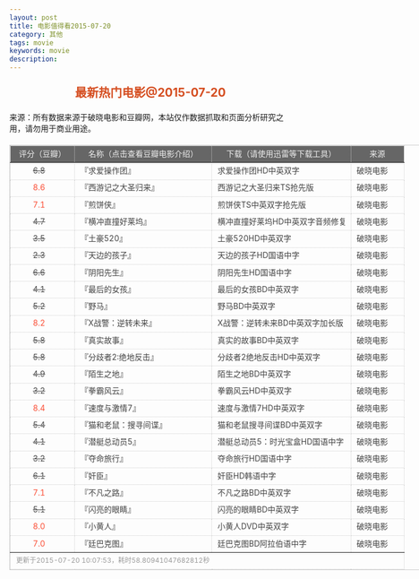 ```yaml
---
layout: post
title: 电影值得看2015-07-20
category: 其他
tags: movie
keywords: movie 
description: 
---
```

<h2 style="text-align:center;color:#D54E21;margin:20px auto">最新热门电影@2015-07-20</h2>
<div>来源：所有数据来源于破晓电影和豆瓣网，本站仅作数据抓取和页面分析研究之用，请勿用于商业用途。</div>
<table id="movietb">
   <thead>
     <tr>
       <td width="100px">评分（豆瓣）</td>
       <td width="230px">名称（点击查看豆瓣电影介绍）</td>
       <td>下载（请使用迅雷等下载工具）</td>
       <td width="80px">来源</td>
     </tr>
   </thead>
   <tbody>
    <tr><td><a class="grade_bad" href="http://movie.douban.com/subject/26351039/collections" target="_blank">6.8</a></td>      <td>『<a class="movie" href="http://movie.douban.com/subject/26351039/" target="_blank">求爱操作团</a>』</td>      <td><a class="dllink" href="ftp://3:3@p13.poxiao.com:8202/[www.poxiao.com破晓电影]求爱操作团HD中英双字.mkv" target="_blank">求爱操作团HD中英双字</a></td>      <td><a class="dlsource" href="http://www.poxiao.com/movie/38601.html" target="_blank">破晓电影</a><br /></td>    </tr>    <tr><td><a class="grade_good" href="http://movie.douban.com/subject/26277313/collections" target="_blank">8.6</a></td>      <td>『<a class="movie" href="http://movie.douban.com/subject/26277313/" target="_blank">西游记之大圣归来</a>』</td>      <td><a class="dllink" href="ftp://7:7@p13.poxiao.com:8202/[www.poxiao.com破晓电影]西游记之大圣归来TS抢先版.rmvb" target="_blank">西游记之大圣归来TS抢先版</a></td>      <td><a class="dlsource" href="http://www.poxiao.com/movie/38599.html" target="_blank">破晓电影</a><br /></td>    </tr>    <tr><td><a class="grade_good" href="http://movie.douban.com/subject/25895276/collections" target="_blank">7.1</a></td>      <td>『<a class="movie" href="http://movie.douban.com/subject/25895276/" target="_blank">煎饼侠</a>』</td>      <td><a class="dllink" href="ftp://6:6@p13.poxiao.com:8202/[www.poxiao.com破晓电影]煎饼侠TS中英双字抢先版.rmvb" target="_blank">煎饼侠TS中英双字抢先版</a></td>      <td><a class="dlsource" href="http://www.poxiao.com/movie/38598.html" target="_blank">破晓电影</a><br /></td>    </tr>    <tr><td><a class="grade_bad" href="http://movie.douban.com/subject/25908042/collections" target="_blank">4.7</a></td>      <td>『<a class="movie" href="http://movie.douban.com/subject/25908042/" target="_blank">横冲直撞好莱坞</a>』</td>      <td><a class="dllink" href="ftp://4:4@p13.poxiao.com:8202/[www.poxiao.com破晓电影]横冲直撞好莱坞HD中英双字音频修复.rmvb" target="_blank">横冲直撞好莱坞HD中英双字音频修复</a></td>      <td><a class="dlsource" href="http://www.poxiao.com/movie/38596.html" target="_blank">破晓电影</a><br /></td>    </tr>    <tr><td><a class="grade_bad" href="http://movie.douban.com/subject/26280556/collections" target="_blank">3.5</a></td>      <td>『<a class="movie" href="http://movie.douban.com/subject/26280556/" target="_blank">土豪520</a>』</td>      <td><a class="dllink" href="ftp://5:5@p13.poxiao.com:8202/[www.poxiao.com破晓电影]土豪520HD中英双字.rmvb" target="_blank">土豪520HD中英双字</a></td>      <td><a class="dlsource" href="http://www.poxiao.com/movie/38597.html" target="_blank">破晓电影</a><br /></td>    </tr>    <tr><td><a class="grade_bad" href="http://movie.douban.com/subject/26384719/collections" target="_blank">2.3</a></td>      <td>『<a class="movie" href="http://movie.douban.com/subject/26384719/" target="_blank">天边的孩子</a>』</td>      <td><a class="dllink" href="ftp://2:2@p13.poxiao.com:8202/[www.poxiao.com破晓电影]天边的孩子HD国语中字.mkv" target="_blank">天边的孩子HD国语中字</a></td>      <td><a class="dlsource" href="http://www.poxiao.com/movie/38595.html" target="_blank">破晓电影</a><br /></td>    </tr>    <tr><td><a class="grade_bad" href="http://movie.douban.com/subject/26550734/collections" target="_blank">6.6</a></td>      <td>『<a class="movie" href="http://movie.douban.com/subject/26550734/" target="_blank">阴阳先生</a>』</td>      <td><a class="dllink" href="ftp://1:1@p13.poxiao.com:8202/[www.poxiao.com破晓电影]阴阳先生HD国语中字.mkv" target="_blank">阴阳先生HD国语中字</a></td>      <td><a class="dlsource" href="http://www.poxiao.com/movie/38593.html" target="_blank">破晓电影</a><br /></td>    </tr>    <tr><td><a class="grade_bad" href="http://movie.douban.com/subject/21349012/collections" target="_blank">4.1</a></td>      <td>『<a class="movie" href="http://movie.douban.com/subject/21349012/" target="_blank">最后的女孩</a>』</td>      <td><a class="dllink" href="ftp://7:7@p13.poxiao.com:8202/[www.poxiao.com破晓电影]最后的女孩BD中英双字.rmvb" target="_blank">最后的女孩BD中英双字</a></td>      <td><a class="dlsource" href="http://www.poxiao.com/movie/38592.html" target="_blank">破晓电影</a><br /></td>    </tr>    <tr><td><a class="grade_bad" href="http://movie.douban.com/subject/26340965/collections" target="_blank">5.2</a></td>      <td>『<a class="movie" href="http://movie.douban.com/subject/26340965/" target="_blank">野马</a>』</td>      <td><a class="dllink" href="ftp://8:8@p13.poxiao.com:8202/[www.poxiao.com破晓电影]野马BD中英双字.rmvb" target="_blank">野马BD中英双字</a></td>      <td><a class="dlsource" href="http://www.poxiao.com/movie/38591.html" target="_blank">破晓电影</a><br /></td>    </tr>    <tr><td><a class="grade_good" href="http://movie.douban.com/subject/10485647/collections" target="_blank">8.2</a></td>      <td>『<a class="movie" href="http://movie.douban.com/subject/10485647/" target="_blank">X战警：逆转未来</a>』</td>      <td><a class="dllink" href="ftp://6:6@p13.poxiao.com:8202/[www.poxiao.com破晓电影]X战警逆转未来BD中英双字加长版.mp4  " target="_blank">X战警：逆转未来BD中英双字加长版</a></td>      <td><a class="dlsource" href="http://www.poxiao.com/movie/37388.html" target="_blank">破晓电影</a><br /></td>    </tr>    <tr><td><a class="grade_bad" href="http://movie.douban.com/subject/10546665/collections" target="_blank">5.8</a></td>      <td>『<a class="movie" href="http://movie.douban.com/subject/10546665/" target="_blank">真实故事</a>』</td>      <td><a class="dllink" href="ftp://5:5@p13.poxiao.com:8202/[www.poxiao.com破晓电影]真实的故事BD中英双字.rmvb" target="_blank">真实的故事BD中英双字</a></td>      <td><a class="dlsource" href="http://www.poxiao.com/movie/38589.html" target="_blank">破晓电影</a><br /></td>    </tr>    <tr><td><a class="grade_bad" href="http://movie.douban.com/subject/25794212/collections" target="_blank">5.8</a></td>      <td>『<a class="movie" href="http://movie.douban.com/subject/25794212/" target="_blank">分歧者2:绝地反击</a>』</td>      <td><a class="dllink" href="ftp://4:4@p13.poxiao.com:8202/[www.poxiao.com破晓电影]分歧者2绝地反击HD中英双字.rmvb" target="_blank">分歧者2绝地反击HD中英双字</a></td>      <td><a class="dlsource" href="http://www.poxiao.com/movie/38586.html" target="_blank">破晓电影</a><br /></td>    </tr>    <tr><td><a class="grade_bad" href="http://movie.douban.com/subject/25750671/collections" target="_blank">4.9</a></td>      <td>『<a class="movie" href="http://movie.douban.com/subject/25750671/" target="_blank">陌生之地</a>』</td>      <td><a class="dllink" href="ftp://3:3@p13.poxiao.com:8202/[www.poxiao.com破晓电影]陌生之地BD中英双字.rmvb" target="_blank">陌生之地BD中英双字</a></td>      <td><a class="dlsource" href="http://www.poxiao.com/movie/38585.html" target="_blank">破晓电影</a><br /></td>    </tr>    <tr><td><a class="grade_bad" href="http://movie.douban.com/subject/26365723/collections" target="_blank">3.2</a></td>      <td>『<a class="movie" href="http://movie.douban.com/subject/26365723/" target="_blank">拳霸风云</a>』</td>      <td><a class="dllink" href="ftp://2:2@p13.poxiao.com:8202/[www.poxiao.com破晓电影]拳霸风云HD中英双字.rmvb" target="_blank">拳霸风云HD中英双字</a></td>      <td><a class="dlsource" href="http://www.poxiao.com/movie/38584.html" target="_blank">破晓电影</a><br /></td>    </tr>    <tr><td><a class="grade_good" href="http://movie.douban.com/subject/23761370/collections" target="_blank">8.4</a></td>      <td>『<a class="movie" href="http://movie.douban.com/subject/23761370/" target="_blank">速度与激情7</a>』</td>      <td><a class="dllink" href="ftp://1:1@p13.poxiao.com:8202/[www.poxiao.com破晓电影]速度与激情7HD中英双字.rmvb" target="_blank">速度与激情7HD中英双字</a></td>      <td><a class="dlsource" href="http://www.poxiao.com/movie/38582.html" target="_blank">破晓电影</a><br /></td>    </tr>    <tr><td><a class="grade_bad" href="http://movie.douban.com/subject/26423179/collections" target="_blank">5.4</a></td>      <td>『<a class="movie" href="http://movie.douban.com/subject/26423179/" target="_blank">猫和老鼠：搜寻间谍</a>』</td>      <td><a class="dllink" href="ftp://3:3@p13.poxiao.com:8202/[www.poxiao.com破晓电影]猫和老鼠搜寻间谍BD中英双字.rmvb " target="_blank">猫和老鼠搜寻间谍BD中英双字</a></td>      <td><a class="dlsource" href="http://www.poxiao.com/movie/38579.html" target="_blank">破晓电影</a><br /></td>    </tr>    <tr><td><a class="grade_bad" href="http://movie.douban.com/subject/26220733/collections" target="_blank">4.1</a></td>      <td>『<a class="movie" href="http://movie.douban.com/subject/26220733/" target="_blank">潜艇总动员5</a>』</td>      <td><a class="dllink" href="ftp://1:1@p13.poxiao.com:8202/[www.poxiao.com破晓电影]潜艇总动员5：时光宝盒HD国语中字.rmvb" target="_blank">潜艇总动员5：时光宝盒HD国语中字</a></td>      <td><a class="dlsource" href="http://www.poxiao.com/movie/38578.html" target="_blank">破晓电影</a><br /></td>    </tr>    <tr><td><a class="grade_bad" href="http://movie.douban.com/subject/24737155/collections" target="_blank">3.2</a></td>      <td>『<a class="movie" href="http://movie.douban.com/subject/24737155/" target="_blank">夺命旅行</a>』</td>      <td><a class="dllink" href="ftp://2:2@p13.poxiao.com:8202/[www.poxiao.com破晓电影]夺命旅行HD国语中字.rmvb" target="_blank">夺命旅行HD国语中字</a></td>      <td><a class="dlsource" href="http://www.poxiao.com/movie/38577.html" target="_blank">破晓电影</a><br /></td>    </tr>    <tr><td><a class="grade_bad" href="http://movie.douban.com/subject/25823840/collections" target="_blank">6.1</a></td>      <td>『<a class="movie" href="http://movie.douban.com/subject/25823840/" target="_blank">奸臣</a>』</td>      <td><a class="dllink" href="ftp://8:8@p13.poxiao.com:8202/[www.poxiao.com破晓电影]奸臣HD韩语中字.mp4" target="_blank">奸臣HD韩语中字</a></td>      <td><a class="dlsource" href="http://www.poxiao.com/movie/38576.html" target="_blank">破晓电影</a><br /></td>    </tr>    <tr><td><a class="grade_good" href="http://movie.douban.com/subject/24877015/collections" target="_blank">7.1</a></td>      <td>『<a class="movie" href="http://movie.douban.com/subject/24877015/" target="_blank">不凡之路</a>』</td>      <td><a class="dllink" href="ftp://7:7@p13.poxiao.com:8202/[www.poxiao.com破晓电影]不凡之路BD中英双字.rmvb" target="_blank">不凡之路BD中英双字</a></td>      <td><a class="dlsource" href="http://www.poxiao.com/movie/38575.html" target="_blank">破晓电影</a><br /></td>    </tr>    <tr><td><a class="grade_bad" href="http://movie.douban.com/subject/25715842/collections" target="_blank">5.1</a></td>      <td>『<a class="movie" href="http://movie.douban.com/subject/25715842/" target="_blank">闪亮的眼睛</a>』</td>      <td><a class="dllink" href="ftp://6:6@p13.poxiao.com:8202/[www.poxiao.com破晓电影]闪亮的眼睛BD中英双字.rmvb" target="_blank">闪亮的眼睛BD中英双字</a></td>      <td><a class="dlsource" href="http://www.poxiao.com/movie/38573.html" target="_blank">破晓电影</a><br /></td>    </tr>    <tr><td><a class="grade_good" href="http://movie.douban.com/subject/11624706/collections" target="_blank">8.0</a></td>      <td>『<a class="movie" href="http://movie.douban.com/subject/11624706/" target="_blank">小黄人</a>』</td>      <td><a class="dllink" href="ftp://5:5@p13.poxiao.com:8202/[www.poxiao.com破晓电影]小黄人DVD中英双字.rmvb" target="_blank">小黄人DVD中英双字</a></td>      <td><a class="dlsource" href="http://www.poxiao.com/movie/38572.html" target="_blank">破晓电影</a><br /></td>    </tr>    <tr><td><a class="grade_good" href="http://movie.douban.com/subject/25803933/collections" target="_blank">7.0</a></td>      <td>『<a class="movie" href="http://movie.douban.com/subject/25803933/" target="_blank">廷巴克图</a>』</td>      <td><a class="dllink" href="ftp://3:3@p13.poxiao.com:8202/[www.poxiao.com破晓电影]廷巴克图BD阿拉伯语中字.mp4" target="_blank">廷巴克图BD阿拉伯语中字</a></td>      <td><a class="dlsource" href="http://www.poxiao.com/movie/38571.html" target="_blank">破晓电影</a><br /></td>    </tr>
  </tbody>
  <tfoot>
    <tr>
      <td colspan="4">更新于2015-07-20 10:07:53，耗时58.80941047682812秒</td>
    </tr>
  </tfoot>
</table>
<style>
#movietb {width:790px;border:1px #CCCCCC solid;font-size:14px;margin:20px auto;}
#movietb td {border:1px #CCCCCC dotted;line-height:24px;vertical-align: middle;}
#movietb a {text-decoration:none;color:#464646; text-shadow:0 1px 0 #F2F2F2;border:0!important}
#movietb a:hover {text-decoration:underline;color:#D54E21;}
#movietb tbody tr:hover{background:#CCC}
.grade_good {color:#FF5138!important;margin-left:30px}
.grade_bad {text-decoration:line-through!important;margin-left:30px}
#movietb thead {background-color:#666;color:#eee;text-align:center}
#movietb tbody {text-align:left;}
#movietb tbody td {padding-left:10px;}
#movietb tfoot td,.size {padding-left: 10px;font-size:12px;color:#999}
</style>